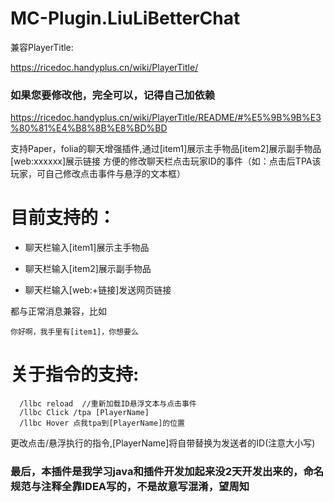 # MC-Plugin.LiuLiBetterChat
兼容PlayerTitle:

https://ricedoc.handyplus.cn/wiki/PlayerTitle/
### 如果您要修改他，完全可以，记得自己加依赖 

https://ricedoc.handyplus.cn/wiki/PlayerTitle/README/#%E5%9B%9B%E3%80%81%E4%B8%8B%E8%BD%BD

支持Paper，folia的聊天增强插件,通过[item1]展示主手物品[item2]展示副手物品[web:xxxxxx]展示链接   方便的修改聊天栏点击玩家ID的事件（如：点击后TPA该玩家，可自己修改点击事件与悬浮的文本框）
# 目前支持的：

  - 聊天栏输入[item1]展示主手物品
    
  - 聊天栏输入[item2]展示副手物品
    
  - 聊天栏输入[web:+链接]发送网页链接

都与正常消息兼容，比如  

    你好啊，我手里有[item1]，你想要么
  
# 关于指令的支持:

      /llbc reload  //重新加载ID悬浮文本与点击事件
      /llbc Click /tpa [PlayerName]            
      /llbc Hover 点我tpa到[PlayerName]的位置
  
  更改点击/悬浮执行的指令,[PlayerName]将自带替换为发送者的ID(注意大小写)
  
 ### 最后，本插件是我学习java和插件开发加起来没2天开发出来的，命名规范与注释全靠IDEA写的，不是故意写混淆，望周知
